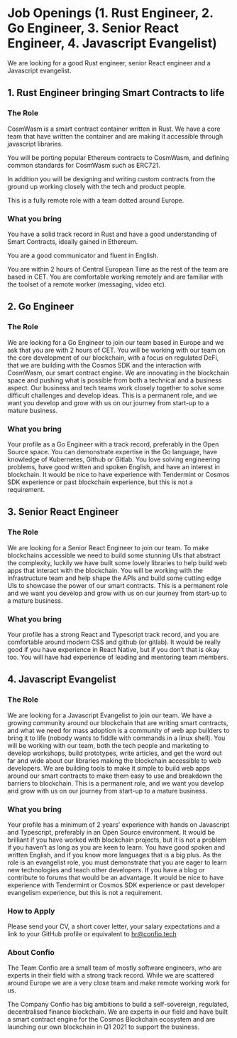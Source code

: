 # Job Openings (1. Rust Engineer, 2. Go Engineer, 3. Senior React Engineer, 4. Javascript Evangelist)

We are looking for a good Rust engineer, senior React engineer and a Javascript evangelist.

## 1. **Rust Engineer bringing Smart Contracts to life**

### The Role

CosmWasm is a smart contract container written in Rust. We have a core team that have written the container and are making it accessible through javascript libraries.

You will be porting popular Ethereum contracts to CosmWasm, and defining common standards for CosmWasm such as ERC721.

In addition you will be designing and writing custom contracts from the ground up working closely with the tech and product people.

This is a fully remote role with a team dotted around Europe.

### What you bring

You have a solid track record in Rust and have a good understanding of Smart Contracts, ideally gained in Ethereum. 

You are a good communicator and fluent in English.

You are within 2 hours of Central European Time as the rest of the team are based in CET.  You are comfortable working remotely and are familiar with the toolset of a remote worker (messaging, video etc).

## 2. **Go Engineer**

### The Role

We are looking for a Go Engineer to join our team based in Europe and we ask that you are with 2 hours of CET.
You will be working with our team on the core development of our blockchain, with a focus on regulated DeFi, that we are building with the Cosmos SDK and the interaction with CosmWasm, our smart contract engine. 
We are innovating in the blockchain space and pushing what is possible from both a technical and a business aspect. Our business and tech teams work closely together to solve some difficult challenges and develop ideas.
This is a permanent role, and we want you develop and grow with us on our journey from start-up to a mature business.

### What you bring

Your profile as a Go Engineer with a track record, preferably in the Open Source space. You can demonstrate expertise in the Go language, have knowledge of Kubernetes, Github or Gitlab.
You love solving engineering problems, have good written and spoken English, and have an interest in blockchain.
It would be nice to have experience with Tendermint or Cosmos SDK experience or past blockchain experience, but this is not a requirement.


## 3. **Senior React Engineer**

### The Role

We are looking for a Senior React Engineer to join our team. To make blockchains accessible we need to build some stunning UIs that abstract the complexity, luckily we have built some lovely libraries to help build web apps that interact with the blockchain.
You will be working with the infrastructure team and help shape the APIs and build some cutting edge UIs to showcase the power of our smart contracts.
This is a permanent role and we want you develop and grow with us on our journey from start-up to a mature business.

### What you bring

Your profile has a strong React and Typescript track record, and you are comfortable around modern CSS and github (or gitlab). It would be really good if you have experience in React Native, but if you don’t that is okay too.
You will have had experience of leading and mentoring team members.

## 4. **Javascript Evangelist**

### The Role

We are looking for a Javascript Evangelist to join our team. We have a growing community around our blockchain that are writing smart contracts, and what we need for mass adoption is a community of web app builders to bring it to life (nobody wants to fiddle with commands in a linux shell).
You will be working with our team, both the tech people and marketing to develop workshops, build prototypes, write articles, and get the word out far and wide about our libraries making the blockchain accessible to web developers. 
We are building tools to make it simple to build web apps around our smart contracts to make them easy to use and breakdown the barriers to blockchain.
This is a permanent role, and we want you develop and grow with us on our journey from start-up to a mature business.

### What you bring

Your profile has a minimum of 2 years’ experience with hands on Javascript and Typescript, preferably in an Open Source environment. It would be brilliant if you have worked with blockchain projects, but it is not a problem if you haven’t as long as you are keen to learn. You have good spoken and written English, and if you know more languages that is a big plus.
As the role is an evangelist role, you must demonstrate that you are eager to learn new technologies and teach other developers. If you have a blog or contribute to forums that would be an advantage.
It would be nice to have experience with Tendermint or Cosmos SDK experience or past developer evangelism experience, but this is not a requirement.


### How to Apply

Please send your CV, a short cover letter, your salary expectations and a link to your GitHub profile or equivalent to hr@confio.tech

### About Confio

The Team
Confio are a small team of mostly software engineers, who are experts in their field with a strong track record. While we are scattered around Europe we are a very close team and make remote working work for us.

The Company
Confio has big ambitions to build a self-sovereign, regulated, decentralised finance blockchain. We are experts in our field and have built a smart contract engine for the Cosmos Blockchain ecosystem and are launching our own blockchain in Q1 2021 to support the business.


